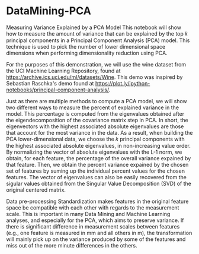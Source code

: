 # DataMining-PCA
Measuring Variance Explained by a PCA Model
This notebook will show how to measure the amount of variance that can be explained by the top  𝑘  principal components in a Principal Component Analysis (PCA) model. This technique is used to pick the number of lower dimensional space dimensions when performing dimensionality reduction using PCA.

For the purposes of this demonstration, we will use the wine dataset from the UCI Machine Learning Repository, found at https://archive.ics.uci.edu/ml/datasets/Wine. This demo was inspired by Sebastian Raschka's demo found at https://plot.ly/ipython-notebooks/principal-component-analysis/.

Just as there are multiple methods to compute a PCA model, we will show two different ways to measure the percent of explained variance in the model. This percentage is computed from the eigenvalues obtained after the eigendecomposition of the covariance matrix step in PCA. In short, the eigenvectors with the highest associated absolute eigenvalues are those that account for the most variance in the data. As a result, when building the PCA lower-dimensional data, we choose the  𝑘  principal components with the highest associated absolute eigenvalues, in non-increasing value order. By normalizing the vector of absolute eigenvalues with the L-1 norm, we obtain, for each feature, the percentage of the overall variance expained by that feature. Then, we obtain the percent variance expained by the chosen set of features by suming up the individual percent values for the chosen features. The vector of eigenvalues can also be easily recovered from the sigular values obtained from the Singular Value Decomposition (SVD) of the original centered matrix.

Data pre-processing
Standardization makes features in the original feature space be compatible with each other with regards to the measurement scale. This is important in many Data Mining and Machine Learning analyses, and especially for the PCA, which aims to preserve variance. If there is significant difference in measurement scales between features (e.g., one feature is measured in mm and all others in m), the transformation will mainly pick up on the variance produced by some of the features and miss out of the more minute differences in the others.
